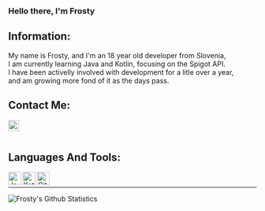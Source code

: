 ### Hello there, I'm Frosty

## Information:
My name is Frosty, and I'm an 18 year old developer from Slovenia, <br />
I am currently learning Java and Kotlin, focusing on the Spigot API. <br />
I have been activelly involved with development for a litle over a year, <br />
and am growing more fond of it as the days pass. <br />

## Contact Me:
[<img align="left" alt="codeSTACKr | Twitter" width="22px" src="https://cdn.jsdelivr.net/npm/simple-icons@v3/icons/twitter.svg" />][twitter]

<br />
<br />

## Languages And Tools:

<img align="left" alt="Java" width="26px" src="https://imgur.com/3485KX5.png"/>
<img align="left" alt="Kotlin" width="26px" src="https://imgur.com/mUabFeD.png" />
<img align="left" alt="GitHub" width="26px" src="https://imgur.com/9zAOcVa.png" />

<br />

---

<img align="left" alt="Frosty's Github Statistics" src="https://github-readme-stats.vercel.app/api?username=Frcsty&show_icons=true&hide_border=true" />

[twitter]: https://twitter.com/prime_frosty